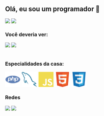 ## Olá, eu sou um programador 🐘
<div>
  <a href="#"><img height="140em" src="https://github-readme-stats.vercel.app/api?username=lucaslealdev&show_icons=true&theme=synthwave&include_all_commits=true&count_private=true&hide=issues"/></a>
  <a href="#"><img height="140em" src="https://github-readme-stats.vercel.app/api/top-langs/?username=lucaslealdev&layout=compact&langs_count=4&theme=synthwave"/></a>
</div>

### Você deveria ver:

<div>
  <a href="https://github.com/lucaslealdev/musimals"><img height="120em" src="https://github-readme-stats.vercel.app/api/pin?username=lucaslealdev&repo=musimals&theme=synthwave"/></a>
  <a href="https://github.com/lucaslealdev/CSSTrackr"><img height="120em" src="https://github-readme-stats.vercel.app/api/pin?username=lucaslealdev&repo=CSSTrackr&theme=synthwave"/></a>
</div>
<br>


### Especialidades da casa:

<div style="display: block;">
  <a href="#"><img align="center" height="50" width="50" src="https://raw.githubusercontent.com/devicons/devicon/00f02ef57fb7601fd1ddcc2fe6fe670fef3ae3e4/icons/php/php-plain.svg"></a>
  <a href="#"><img align="center" height="50" width="50" src="https://raw.githubusercontent.com/devicons/devicon/00f02ef57fb7601fd1ddcc2fe6fe670fef3ae3e4/icons/mysql/mysql-plain.svg"></a>
  <a href="#"><img align="center" height="50" width="50" src="https://raw.githubusercontent.com/devicons/devicon/00f02ef57fb7601fd1ddcc2fe6fe670fef3ae3e4/icons/javascript/javascript-plain.svg"></a>
  <a href="#"><img align="center" height="50" width="50" src="https://raw.githubusercontent.com/devicons/devicon/master/icons/html5/html5-original.svg"></a>
  <a href="#"><img align="center" height="50" width="50" src="https://raw.githubusercontent.com/devicons/devicon/master/icons/css3/css3-original.svg"></a>
</div>

### Redes

<div>
  <a href="https://www.linkedin.com/in/lucaslealsp/" target="_blank"><img src="https://img.shields.io/badge/-LinkedIn-%230077B5?style=for-the-badge&logo=linkedin&logoColor=white" target="_blank"></a>
  <a href="https://instagram.com/lucaslealdev" target="_blank"><img src="https://img.shields.io/badge/-Instagram-%23FF7E00?style=for-the-badge&logo=instagram&logoColor=white" target="_blank"></a>
</div>
